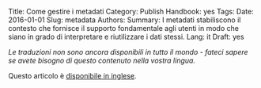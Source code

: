 Title: Come gestire i metadati
Category: Publish
Handbook: yes
Tags:
Date: 2016-01-01
Slug: metadata
Authors:
Summary: I metadati stabiliscono il contesto che fornisce il supporto fondamentale agli utenti in modo che siano in grado di interpretare e riutilizzare i dati stessi.
Lang: it
Draft: yes


<em>Le traduzioni non sono ancora disponibili in tutto il mondo -  fateci sapere se avete bisogno di questo contenuto nella vostra lingua.</em>

Questo articolo è [disponibile in inglese](/en/publish/metadata).
